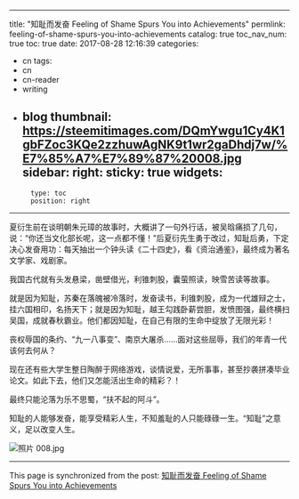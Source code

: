 
---
title: "知耻而发奋 Feeling of Shame Spurs You into Achievements"
permlink: feeling-of-shame-spurs-you-into-achievements
catalog: true
toc_nav_num: true
toc: true
date: 2017-08-28 12:16:39
categories:
- cn
tags:
- cn
- cn-reader
- writing
- blog
thumbnail: https://steemitimages.com/DQmYwgu1Cy4K1gbFZoc3KQe2zzhuwAgNK9t1wr2gaDhdj7w/%E7%85%A7%E7%89%87%20008.jpg
sidebar:
    right:
        sticky: true
widgets:
    -
        type: toc
        position: right
---


夏衍生前在谈明朝朱元璋的故事时，大概讲了一句外行话，被吴晗痛损了几句，说：“你还当文化部长呢，这一点都不懂！”后夏衍先生勇于改过，知耻后勇，下定决心发奋用功：每天抽出一个钟头读《二十四史》，看《资治通鉴》，最终成为著名文学家、戏剧家。

我国古代就有头发悬梁，凿壁借光，利锥刺股，囊萤照读，映雪苦读等故事。

就是因为知耻，苏秦在落魄被冷落时，发奋读书，利锥刺股，成为一代雄辩之士，挂六国相印，名扬天下；就是因为知耻，越王勾践卧薪尝胆，发愤图强，最终横扫吴国，成就春秋霸业。他们都因知耻，在自己有限的生命中绽放了无限光彩！

丧权辱国的条约、“九一八事变”、南京大屠杀……面对这些屈辱，我们的年青一代该何去何从？

现在还有些大学生整日陶醉于网络游戏，谈情说爱，无所事事，甚至抄袭拼凑毕业论文。如此下去，他们又怎能活出生命的精彩？！

最终只能沦落为乐不思蜀，“扶不起的阿斗”。

知耻的人能够发奋，能享受精彩人生，不知羞耻的人只能碌碌一生。“知耻”之意义，足以改变人生。

![照片 008.jpg](https://steemitimages.com/DQmYwgu1Cy4K1gbFZoc3KQe2zzhuwAgNK9t1wr2gaDhdj7w/%E7%85%A7%E7%89%87%20008.jpg)

- - -

This page is synchronized from the post: [知耻而发奋 Feeling of Shame Spurs You into Achievements](https://steemit.com/@bring/feeling-of-shame-spurs-you-into-achievements)
